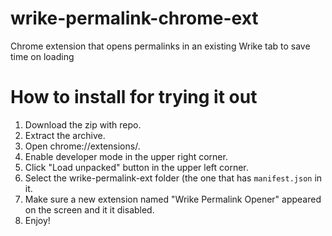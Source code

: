 # wrike-permalink-chrome-ext
Chrome extension that opens permalinks in an existing Wrike tab to save time on loading

# How to install for trying it out
1. Download the zip with repo.
2. Extract the archive.
3. Open chrome://extensions/.
4. Enable developer mode in the upper right corner.
5. Click "Load unpacked" button in the upper left corner.
6. Select the wrike-permalink-ext folder (the one that has `manifest.json` in it.
7. Make sure a new extension named "Wrike Permalink Opener" appeared on the screen and it it disabled.
8. Enjoy!
